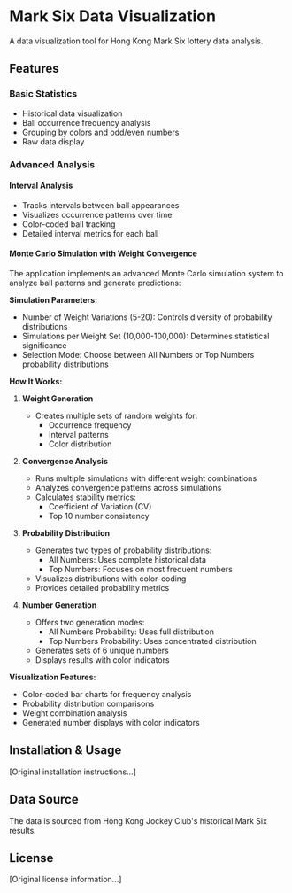 # Mark Six Data Visualization

A data visualization tool for Hong Kong Mark Six lottery data analysis.

## Features

### Basic Statistics
- Historical data visualization
- Ball occurrence frequency analysis
- Grouping by colors and odd/even numbers
- Raw data display

### Advanced Analysis

#### Interval Analysis
- Tracks intervals between ball appearances
- Visualizes occurrence patterns over time
- Color-coded ball tracking
- Detailed interval metrics for each ball

#### Monte Carlo Simulation with Weight Convergence

The application implements an advanced Monte Carlo simulation system to analyze ball patterns and generate predictions:

**Simulation Parameters:**
- Number of Weight Variations (5-20): Controls diversity of probability distributions
- Simulations per Weight Set (10,000-100,000): Determines statistical significance
- Selection Mode: Choose between All Numbers or Top Numbers probability distributions

**How It Works:**

1. **Weight Generation**
   - Creates multiple sets of random weights for:
     - Occurrence frequency
     - Interval patterns
     - Color distribution

2. **Convergence Analysis**
   - Runs multiple simulations with different weight combinations
   - Analyzes convergence patterns across simulations
   - Calculates stability metrics:
     - Coefficient of Variation (CV)
     - Top 10 number consistency

3. **Probability Distribution**
   - Generates two types of probability distributions:
     - All Numbers: Uses complete historical data
     - Top Numbers: Focuses on most frequent numbers
   - Visualizes distributions with color-coding
   - Provides detailed probability metrics

4. **Number Generation**
   - Offers two generation modes:
     - All Numbers Probability: Uses full distribution
     - Top Numbers Probability: Uses concentrated distribution
   - Generates sets of 6 unique numbers
   - Displays results with color indicators

**Visualization Features:**
- Color-coded bar charts for frequency analysis
- Probability distribution comparisons
- Weight combination analysis
- Generated number displays with color indicators

## Installation & Usage

[Original installation instructions...]

## Data Source

The data is sourced from Hong Kong Jockey Club's historical Mark Six results.

## License

[Original license information...]
